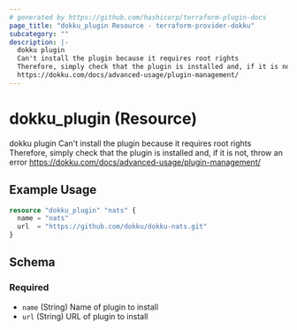 ```yaml
---
# generated by https://github.com/hashicorp/terraform-plugin-docs
page_title: "dokku_plugin Resource - terraform-provider-dokku"
subcategory: ""
description: |-
  dokku plugin
  Can't install the plugin because it requires root rights
  Therefore, simply check that the plugin is installed and, if it is not, throw an error
  https://dokku.com/docs/advanced-usage/plugin-management/
---
```


# dokku_plugin (Resource)

dokku plugin
  Can't install the plugin because it requires root rights
  Therefore, simply check that the plugin is installed and, if it is not, throw an error
  https://dokku.com/docs/advanced-usage/plugin-management/

## Example Usage

```terraform
resource "dokku_plugin" "nats" {
  name = "nats"
  url  = "https://github.com/dokku/dokku-nats.git"
}
```

<!-- schema generated by tfplugindocs -->
## Schema

### Required

- `name` (String) Name of plugin to install
- `url` (String) URL of plugin to install
